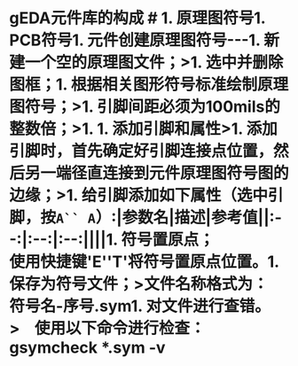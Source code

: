 # gEDA元件库的构成 # 1. 原理图符号1. PCB符号1. 元件创建原理图符号---1. 新建一个空的原理图文件；>1. 选中并删除图框；1. 根据相关图形符号标准绘制原理图符号；>1. 引脚间距必须为100mils的整数倍；>1. 1. 添加引脚和属性>1. 添加引脚时，首先确定好引脚连接点位置，然后另一端径直连接到元件原理图符号图的边缘；>1. 给引脚添加如下属性（选中引脚，按`A`` A`）:|参数名|描述|参考值||:--:|:--:|:--:||||1. 符号置原点；<br>使用快捷键'E''T'将符号置原点位置。1. 保存为符号文件；>文件名称格式为：<br>符号名-序号.sym1. 对文件进行查错。>    使用以下命令进行检查：         gsymcheck *.sym -v
